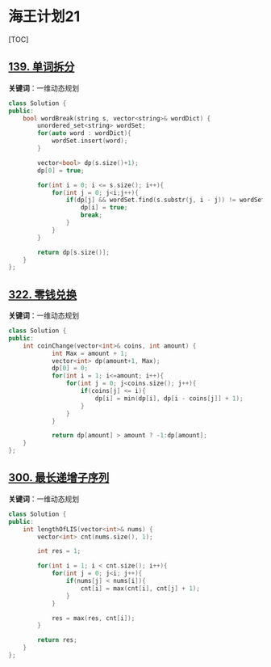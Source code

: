 # 海王计划21

[TOC]



## [139. 单词拆分](https://leetcode.cn/problems/word-break/)

**关键词**：一维动态规划

~~~c++
class Solution {
public:
    bool wordBreak(string s, vector<string>& wordDict) {
        unordered_set<string> wordSet;
        for(auto word : wordDict){
            wordSet.insert(word);
        }

        vector<bool> dp(s.size()+1);
        dp[0] = true;

        for(int i = 0; i <= s.size(); i++){
            for(int j = 0; j<i;j++){
                if(dp[j] && wordSet.find(s.substr(j, i - j)) != wordSet.end()){
                    dp[i] = true;
                    break;
                }
            }
        }

        return dp[s.size()];
    }
};
~~~



## [322. 零钱兑换](https://leetcode.cn/problems/coin-change/)

**关键词**：一维动态规划

~~~c++
class Solution {
public:
    int coinChange(vector<int>& coins, int amount) {
            int Max = amount + 1;
            vector<int> dp(amount+1, Max);
            dp[0] = 0;
            for(int i = 1; i<=amount; i++){
                for(int j = 0; j<coins.size(); j++){
                    if(coins[j] <= i){
                        dp[i] = min(dp[i], dp[i - coins[j]] + 1);
                    }
                }
            }

            return dp[amount] > amount ? -1:dp[amount];
    }
};
~~~



## [300. 最长递增子序列](https://leetcode.cn/problems/longest-increasing-subsequence/)

**关键词**：一维动态规划

~~~c++
class Solution {
public:
    int lengthOfLIS(vector<int>& nums) {
        vector<int> cnt(nums.size(), 1);

        int res = 1;

        for(int i = 1; i < cnt.size(); i++){
            for(int j = 0; j<i; j++){
                if(nums[j] < nums[i]){
                    cnt[i] = max(cnt[i], cnt[j] + 1);
                }
            }

            res = max(res, cnt[i]);
        }

        return res;
    }
};
~~~

